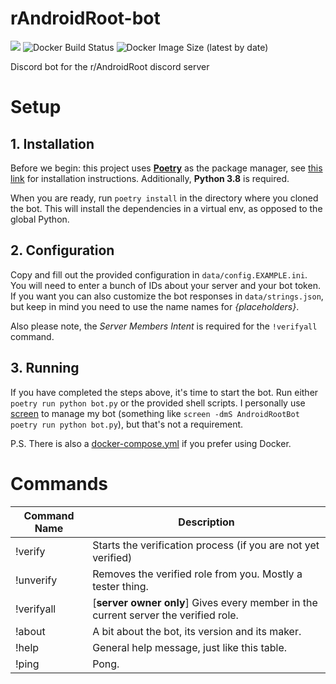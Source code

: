 # rAndroidRoot-bot
![](https://img.shields.io/badge/python-3.8%2B-blue)
![Docker Build Status](https://img.shields.io/docker/cloud/build/defaltsimon/androidrootbot)
![Docker Image Size (latest by date)](https://img.shields.io/docker/image-size/defaltsimon/androidrootbot)

Discord bot for the r/AndroidRoot discord server


# Setup
## 1. Installation
Before we begin: this project uses **[Poetry](https://python-poetry.org/)** as the package manager, see [this link](https://python-poetry.org/docs/#installation) for installation instructions.
Additionally, **Python 3.8** is required.

When you are ready, run `poetry install` in the directory where you cloned the bot. This will install the dependencies in a virtual env, as opposed to the global Python.

## 2. Configuration
Copy and fill out the provided configuration in `data/config.EXAMPLE.ini`. You will need to enter a bunch of IDs about your server and your bot token. 
If you want you can also customize the bot responses in `data/strings.json`, but keep in mind you need to use the name names for *{placeholders}*.

Also please note, the *Server Members Intent* is required for the `!verifyall` command.

## 3. Running
If you have completed the steps above, it's time to start the bot. Run either `poetry run python bot.py` or the provided shell scripts. 
I personally use [screen](https://linux.die.net/man/1/screen) to manage my bot (something like `screen -dmS AndroidRootBot poetry run python bot.py`), but that's not a requirement.

P.S. There is also a [docker-compose.yml](https://devhints.io/docker-compose) if you prefer using Docker.


# Commands

| Command Name  | Description   |
| ------------- | ------------- |
| !verify       | Starts the verification process (if you are not yet verified)  |
| !unverify     | Removes the verified role from you. Mostly a tester thing.  |
| !verifyall    | [**server owner only**] Gives every member in the current server the verified role.  |
| !about        | A bit about the bot, its version and its maker.  |
| !help         | General help message, just like this table.  |
| !ping         | Pong.  |

